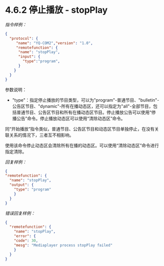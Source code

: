 # 4.6.2    停止播放 - stopPlay

*指令样例：*

```json
{
  "protocol": {
     "name": "YQ-COM2","version": "1.0",
     "remotefunction": {
      "name": "stopPlay",
      "input": {
        "type":"program",
      }
    }
  }
}
```

参数说明：

* "type"：指定停止播放的节目类型，可以为"program"-普通节目、"bulletin"-公告区节目、"dynamic"-所有在播动态区，还可以指定为"all"-全部节目，包括普通节目、公告区节目和所有在播动态区节目。停止播放公告可以使用“停播公告”命令。停止播放动态区可以使用“清除动态区”命令。

同“开始播放”指令类似，普通节目、公告区节目和动态区节目单独停止，在没有关联关系的情况下，三者互不相影响。

使用该命令停止动态区会清除所有在播的动态区。可以使用“清除动态区”命令进行指定清除。

*回复样例：*

```json
{
"remotefunction": {
  "name": "stopPlay",
  "output": {
    "type": "program"
	}
  }
}
```

*错误回复样例：*

```json
{
  "remotefunction": {
	"name": "stopPlay",
	"error": {
	"code": 30,
	"mesg": "Mediaplayer process stopPlay failed"
	}
  }
}
```

